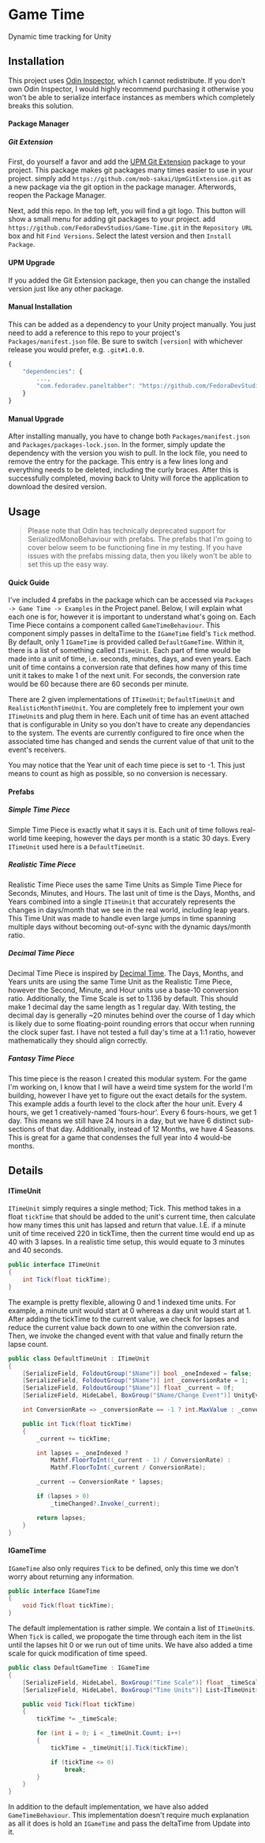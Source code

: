 # Game Time

Dynamic time tracking for Unity

## Installation
This project uses [Odin Inspector](https://assetstore.unity.com/packages/tools/utilities/odin-inspector-and-serializer-89041), which I cannot redistribute. If you don't own Odin Inspector, I would highly recommend purchasing it otherwise you won't be able to serialize interface instances as members which completely breaks this solution.

#### Package Manager
##### Git Extension
First, do yourself a favor and add the [UPM Git Extension](https://github.com/mob-sakai/UpmGitExtension) package to your project. This package makes git packages many times easier to use in your project. simply add `https://github.com/mob-sakai/UpmGitExtension.git` as a new package via the git option in the package manager. Afterwords, reopen the Package Manager.

Next, add this repo. In the top left, you will find a git logo. This button will show a small menu for adding git packages to your project. add `https://github.com/FedoraDevStudios/Game-Time.git` in the `Repository URL` box and hit `Find Versions`. Select the latest version and then `Install Package`.

#### UPM Upgrade
If you added the Git Extension package, then you can change the installed version just like any other package.

#### Manual Installation
This can be added as a dependency to your Unity project manually. You just need to add a reference to this repo to your project's `Packages/manifest.json` file. Be sure to switch `[version]` with whichever release you would prefer, e.g. `.git#1.0.0`.

```js
{
	"dependencies": {
		...,
		"com.fedoradev.paneltabber": "https://github.com/FedoraDevStudios/Game-Time.git#[version]"
	}
}
```

#### Manual Upgrade
After installing manually, you have to change both `Packages/manifest.json` and `Packages/packages-lock.json`. In the former, simply update the dependency with the version you wish to pull. In the lock file, you need to remove the entry for the package. This entry is a few lines long and everything needs to be deleted, including the curly braces. After this is successfully completed, moving back to Unity will force the application to download the desired version.

## Usage
> Please note that Odin has technically deprecated support for SerializedMonoBehaviour with prefabs. The prefabs that I'm going to cover below seem to be functioning fine in my testing. If you have issues with the prefabs missing data, then you likely won't be able to set this up the easy way.

#### Quick Guide
I've included 4 prefabs in the package which can be accessed via `Packages -> Game Time -> Examples` in the Project panel. Below, I will explain what each one is for, however it is important to understand what's going on. Each Time Piece contains a component called `GameTimeBehaviour`. This component simply passes in deltaTime to the `IGameTime` field's `Tick` method. By default, only 1 `IGameTime` is provided called `DefaultGameTime`. Within it, there is a list of something called `ITimeUnit`. Each part of time would be made into a unit of time, i.e. seconds, minutes, days, and even years. Each unit of time contains a conversion rate that defines how many of this time unit it takes to make 1 of the next unit. For seconds, the conversion rate would be 60 because there are 60 seconds per minute.

There are 2 given implementations of `ITimeUnit`; `DefaultTimeUnit` and `RealisticMonthTimeUnit`. You are completely free to implement your own `ITimeUnit`s and plug them in here. Each unit of time has an event attached that is configurable in Unity so you don't have to create any dependancies to the system. The events are currently configured to fire once when the associated time has changed and sends the current value of that unit to the event's receivers.

You may notice that the Year unit of each time piece is set to -1. This just means to count as high as possible, so no conversion is necessary.

#### Prefabs
##### Simple Time Piece
Simple Time Piece is exactly what it says it is. Each unit of time follows real-world time keeping, however the days per month is a static 30 days. Every `ITimeUnit` used here is a `DefaultTimeUnit`.

##### Realistic Time Piece
Realistic Time Piece uses the same Time Units as Simple Time Piece for Seconds, Minutes, and Hours. The last unit of time is the Days, Months, and Years combined into a single `ITimeUnit` that accurately represents the changes in days/month that we see in the real world, including leap years. This Time Unit was made to handle even large jumps in time spanning multiple days without becoming out-of-sync with the dynamic days/month ratio.

##### Decimal Time Piece
Decimal Time Piece is inspired by [Decimal Time](https://en.wikipedia.org/wiki/Decimal_time). The Days, Months, and Years units are using the same Time Unit as the Realistic Time Piece, however the Second, Minute, and Hour units use a base-10 conversion ratio. Additionally, the Time Scale is set to 1.136 by default. This should make 1 decimal day the same length as 1 regular day. With testing, the decimal day is generally ~20 minutes behind over the course of 1 day which is likely due to some floating-point rounding errors that occur when running the clock super fast. I have not tested a full day's time at a 1:1 ratio, however mathematically they should align correctly.

##### Fantasy Time Piece
This time piece is the reason I created this modular system. For the game I'm working on, I know that I will have a weird time system for the world I'm building, however I have yet to figure out the exact details for the system. This example adds a fourth level to the clock after the hour unit. Every 4 hours, we get 1 creatively-named 'fours-hour'. Every 6 fours-hours, we get 1 day. This means we still have 24 hours in a day, but we have 6 distinct sub-sections of that day. Additionally, instead of 12 Months, we have 4 Seasons. This is great for a game that condenses the full year into 4 would-be months.

## Details
#### ITimeUnit
`ITimeUnit` simply requires a single method; Tick. This method takes in a float `tickTime` that should be added to the unit's current time, then calculate how many times this unit has lapsed and return that value. I.E. if a minute unit of time received 220 in tickTime, then the current time would end up as 40 with 3 lapses. In a realistic time setup, this would equate to 3 minutes and 40 seconds.

```C#
public interface ITimeUnit
{
	int Tick(float tickTime);
}
```

The example is pretty flexible, allowing 0 and 1 indexed time units. For example, a minute unit would start at 0 whereas a day unit would start at 1. After adding the tickTime to the current value, we check for lapses and reduce the current value back down to one within the conversion rate. Then, we invoke the changed event with that value and finally return the lapse count.

```C#
public class DefaultTimeUnit : ITimeUnit
{
	[SerializeField, FoldoutGroup("$Name")] bool _oneIndexed = false;
	[SerializeField, FoldoutGroup("$Name")] int _conversionRate = 1;
	[SerializeField, FoldoutGroup("$Name")] float _current = 0f;
	[SerializeField, HideLabel, BoxGroup("$Name/Change Event")] UnityEvent<float> _timeChanged = new UnityEvent<float>();

	int ConversionRate => _conversionRate == -1 ? int.MaxValue : _conversionRate;

	public int Tick(float tickTime)
	{
		_current += tickTime;

		int lapses = _oneIndexed ?
			Mathf.FloorToInt((_current - 1) / ConversionRate) :
			Mathf.FloorToInt(_current / ConversionRate);

		_current -= ConversionRate * lapses;

		if (lapses > 0)
			_timeChanged?.Invoke(_current);

		return lapses;
	}
}
```

#### IGameTime
`IGameTime` also only requires `Tick` to be defined, only this time we don't worry about returning any information.

```C#
public interface IGameTime
{
	void Tick(float tickTime);
}
```

The default implementation is rather simple. We contain a list of `ITimeUnit`s. When `Tick` is called, we propogate the time through each item in the list until the lapses hit 0 or we run out of time units. We have also added a time scale for quick modification of time speed.

```C#
public class DefaultGameTime : IGameTime
{
	[SerializeField, HideLabel, BoxGroup("Time Scale")] float _timeScale;
	[SerializeField, HideLabel, BoxGroup("Time Units")] List<ITimeUnit> _timeUnit;

	public void Tick(float tickTime)
	{
		tickTime *= _timeScale;

		for (int i = 0; i < _timeUnit.Count; i++)
		{
			tickTime = _timeUnit[i].Tick(tickTime);

			if (tickTime <= 0)
				break;
		}
	}
}
```

In addition to the default implementation, we have also added `GameTimeBehaviour`. This implementation doesn't require much explanation as all it does is hold an `IGameTime` and pass the deltaTime from Update into it.